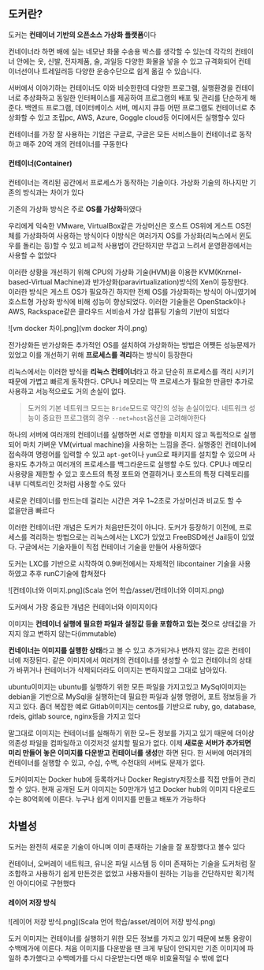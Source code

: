 ## 도커란?

도커는 **컨테이너 기반의 오픈소스 가상화 플랫폼**이다

컨네이너라 하면 배에 실는 네모난 화물 수송용 박스를 생각할 수 있는데 각각의 컨테이너 안에는 옷, 신발, 전자제품, 술, 과일등 다양한 화물을 넣을 수 있고 규격화되어 컨테이너선이나 트레일러등 다양한 운송수단으로 쉽게 옮길 수 있습니다.

서버에서 이야기하는 컨테이너도 이와 비슷한한데 다양한 프로그램, 실행환경을 컨테이너로 추상화하고 동일한 인터페이스를 제공하여 프로그램의 배포 및 관리를 단순하게 해준다. 백엔드 프로그램, 데이터베이스 서버, 메시지 큐등 어떤 프로그램도 컨테이너로 추상화할 수 있고 조립pc, AWS, Azure, Goggle cloud등 어디에서든 실행할수 있다

컨테이너를 가장 잘 사용하는 기업은 구글로, 구글은 모든 서비스들이 컨테이너로 동작하고 매주 20억 개의 컨테이너를 구동한다

#### 컨테이너(Container)

컨테이너는 격리된 공간에서 프로세스가 동작하는 기술이다. 가상화 기술의 하나지만 기존의 방식과는 차이가 있다

기존의 가상화 방식은 주로 **OS를 가상화**하였다

우리에게 익숙한 VMware, VirtualBox같은 가상머신은 호스트 OS위에 게스트 OS전체를 가상화하여 사용하는 방식이다 이방식은 여러가지 OS를 가상화(리눅스에서 윈도우를 돌리는 등)할 수 있고 비교적 사용법이 간단하지만 무겁고 느려서 운영환경에서는 사용할 수 없었다

이러한 상황을 개선하기 위해 CPU의 가상화 기술(HVM)을 이용한 KVM(Knrnel-based-Virtual Machine)과 반가상화(paravirtualization)방식의 Xen이 등장한다. 이러한 방식은 게스트 OS가 필요하긴 하지만 전체 OS를 가상화하는 방식이 아니였기에 호스트형 가상화 방식에 비해 성능이 향상되었다. 이러한 기술들은 OpenStack이나 AWS, Rackspace같은 클라우드 서비승서 가상 컴퓨팅 기술의 기반이 되었다

![vm docker 차이.png](vm docker 차이.png)

전가상화든 반가상화든 추가적인 OS를 설치하여 가상화하는 방법은 어쨋든 성능문제가 있었고 이를 개선하기 위해 **프로세스를 격리**하는 방식이 등장한다

리눅스에서는 이러한 방식을 **리눅스 컨테이너**라고 하고 단순히 프로세스를 격리 시키기 때문에 가볍고 빠르게 동작한다. CPU나 메모리는 딱 프로세스가 필요한 만큼만 추가로 사용하고 서능적으로도 거의 손실이 없다.

> 도커의 기본 네트워크 모드는 `Bride`모드로 약간의 성능 손실이있다. 네트워크 성능이 중요한 프로그램의 경우 `--net=host`옵션을 고려해야한다

하나의 서버에 여러개의 컨테이너를 실행하면 서로 영향을 미치지 않고 독립적으로 실행되어 마치 가벼운 VM(virtual machine)을 사용하는 느낌을 준다. 실행중인 컨테이너에 접속하여 명령어를 입력할 수 있고 `apt-get`이나 `yum`으로 패키지를 설치할 수 있으며 사용자도 추가하고 여러개의 프로세스를 백그라운드로 실행할 수도 있다. CPU나 메모리 사용량을 제한할 수 있고 호스트의 특정 포트와 연결하거나 호스트의 특정 디렉토리를 내부 디렉토리인 것처럼 사용할 수도 있다

새로운 컨테이너를 만드는데 걸리는 시간은 겨우 1~2초로 가상머신과 비교도 할 수  
없을만큼 빠르다

이러한 컨테이너란 개념은 도커가 처음만든것이 아니다. 도커가 등장하기 이전에, 프로세스를 격리하는 방법으로는 리눅스에서는 LXC가 있었고 FreeBSD에선 Jail등이 있었다. 구글에서는 기술자들이 직접 컨테이너 기술을 만들어 사용하였다

도커는 LXC를 기반으로 시작하여 0.9버전에서는 자체적인 libcontainer 기술을 사용하였고 추후 runC기술에 합쳐졌다

![컨테이너와 이미지.png](Scala 언어 학습/asset/컨테이너와 이미지.png)

도커에서 가장 중요한 개념은 컨테이너와 이미지이다

이미지는 **컨테이너 실행에 필요한 파일과 설정값 등을 포함하고 있는 것**으로 상태값을 가지지 않고 변하지 않는다(immutable)

**컨네이너는 이미지를 실행한 상태**라고 볼 수 있고 추가되거나 변하지 않는 값은 컨테이너에 저장된다. 같은 이미지에서 여러개의 컨테이너를 생성할 수 있고 컨테이너의 상태가 바뀌거나 컨테이너가 삭제되더라도 이미지는 변하지않고 그대로 남아있다.

ubuntu이미지는 ubuntu를 실행하기 위한 모든 파일을 가지고있고 MySql이미지는 debian을 기반으로 MySql을 실행하는데 필요한 파일과 실행 명령어, 포트 정보등을 가지고 있다. 좀더 복잡한 예로 Gitlab이미지는 centos를 기반으로 ruby, go, database, rdeis, gitlab source, nginx등을 가지고 있다

말그대로 이미지는 컨테이너를 실해하기 위한 모~든 정보를 가지고 있기 때문에 더이상 의존성 파일을 컴파일하고 이것저것 설치할 필요가 없다. 이제 **새로운 서버가 추가되면 미리 만들어 놓은 이미지를 다운받고 컨테이너를 생성**만 하면 된다. 한 서버에 여러개의 컨테이너를 실행할 수 있고, 수십, 수백, 수천대의 서버도 문제가 없다.

도커이미지는 Docker hub에 등록하거나 Docker Registry저장소를 직접 만들어 관리할 수 있다. 현재 공개된 도커 이미지는 50만개가 넘고 Docker hub의 이미지 다운로드수는 80억회에 이른다. 누구나 쉽게 이미지를 만들고 배포가 가능하다

## 차별성

도커는 완전히 새로운 기술이 아니며 이미 존재하는 기술을 잘 포장했다고 볼수 있다

컨테이너, 오버레이 네트워크, 유니온 파일 시스템 등 이미 존재하는 기술을 도커처럼 잘 조합하고 사용하기 쉽게 만든것은 없었고 사용자들이 원하는 기능을 간단하지만 획기적인 아이디어로 구현했다

#### 레이어 저장 방식

![레이어 저장 방식.png](Scala 언어 학습/asset/레이어 저장 방식.png)

도커 이미지는 컨테이너를 실행하기 위한 모든 정보를 가지고 있기 때문에 보통 용량이 수백메가에 이른다. 처음 이미지를 다운받을 땐 크게 부담이 안되지만 기존 이미지에 파일하 추가했다고 수백메가를 다시 다운받는다면 매우 비효율적일 수 밖에 없다